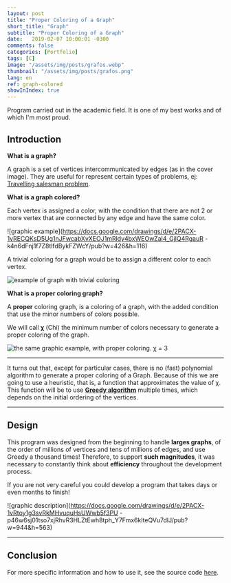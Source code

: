 ```yaml
---
layout: post
title: "Proper Coloring of a Graph"
short_title: "Graph"
subtitle: "Proper Coloring of a Graph"
date:   2019-02-07 10:00:01 -0300
comments: false
categories: [Portfolio]
tags: [C]
image: "/assets/img/posts/grafos.webp"
thumbnail: "/assets/img/posts/grafos.png"
lang: en
ref: graph-colored
showInIndex: true
---
```


Program carried out in the academic field. It is one of my best works and of which I'm most proud.

## Introduction

**What is a graph?**

A graph is a set of vertices intercommunicated by edges (as in the cover image). They are useful for represent certain 
types of problems, ej: 
[Travelling salesman problem](https://en.wikipedia.org/wiki/Travelling_salesman_problem).

**What is a graph colored?**

Each vertex is assigned a color, with the condition that there are not 2 or more vertex that are connected by any
edge and have the same color.

![graphic example](https://docs.google.com/drawings/d/e/2PACX-1vRECQKsD5Ug1nJFwcabXvXEOJ1mRldy4bxWEOwZaI4_GjlQ4RgauR
-k4n6dFnj1f7Z8tlfdBykFZWcY/pub?w=426&h=116)

A trivial coloring for a graph would be to assign a different color to each vertex.

![example of graph with trivial coloring](https://docs.google.com/drawings/d/e/2PACX-1vQL5S7da2w4spRjOvP2mGTVKQmMhBo_xVbdJOqT-J58kqvbUAmuLut7_JlIoBc6fcHNsRfWriC2eihQ/pub?w=842&h=537)

**What is a proper coloring graph?**

A **proper** coloring graph, is a coloring of a graph, with the added condition that use the minor
numbers of colors possible.

We will call **&chi;** (Chi) the minimum number of colors necessary to generate a proper coloring of the graph.

![the same graphic example, with proper coloring. &chi; = 3](https://docs.google.com/drawings/d/e/2PACX-1vR8f76UOlO4UjXFKGUVnauxr18yiAsPnn0nQTXijj3Ci8E-1Y_pACI2bRIq4LcpEgORyh7h15rUaNGt/pub?w=824&h=534)

---

It turns out that, except for particular cases, there is no (fast) polynomial algorithm to generate a proper coloring 
of a Graph. Because of this we are going to use a heuristic, that is, a function that approximates the value of χ. 
This function will be to use [**Greedy algorithm**](https://en.wikipedia.org/wiki/Greedy_algorithm) multiple times, 
which depends on the initial ordering of the vertices.

---

## Design

This program was designed from the beginning to handle **larges graphs**, of the order of millions of vertices and
 tens of millions of edges, and use Greedy a thousand times! Therefore, to support **such magnitudes**, it was 
necessary to constantly think about **efficiency** throughout the development process.

If you are not very careful you could develop a program that takes days or even months to finish!

![graphic description](https://docs.google.com/drawings/d/e/2PACX-1vRtoy1g3svRkMHvuquHsUWwb5f3PU
-p46w6sj01tso7xjRhvR3HLZtEwh8tph_Y7Fmx6klteQVu7dlJ/pub?w=944&h=563)

---

## Conclusion

For more specific information and how to use it, see the source code 
[here](https://github.com/nahuelbrandan/discreta2).
